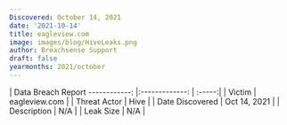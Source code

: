 ```yaml
---
Discovered: October 14, 2021
date: '2021-10-14'
title: eagleview.com
image: images/blog/HiveLeaks.png
author: Breachsense Support
draft: false
yearmonths: 2021/october
---
```



| Data Breach Report
------------:   |:-------------:    | :-----:|
| Victim    | eagleview.com      | 
| Threat Actor    | Hive      | 
| Date Discovered    | Oct 14, 2021      | 
| Description    | N/A      | 
| Leak Size    | N/A      | 

